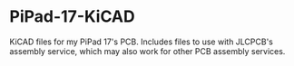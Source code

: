 # PiPad-17-KiCAD
KiCAD files for my PiPad 17's PCB. Includes files to use with JLCPCB's assembly service, which may also work for other PCB assembly services.
